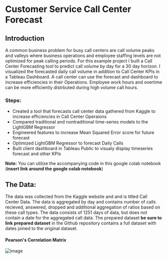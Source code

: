 # **Customer Service Call Center Forecast**

## **Introduction**

A common business problem for busy call centers are call volume peaks and valleys where business operations and employee staffing levels are not optimized for peak calling periods. For this example project I built a Call Center Forecasting tool to predict call volume by day for a 30 day horizon. I visualized the forecasted daily call volume in addition to Call Center KPIs in a Tableau Dashboard. A call center can use the forecast and dashboard to increase efficiencies in their Operations. Employee work hours and overtime can be more efficiently distrbuted during high volume call hours. 

### **Steps:**

* Created a tool that forecasts call center data gathered from Kaggle to increase efficiencies in Call Center Operaions
* Compared traditional and nontraditional time-series models to the LightGBM Regressor
* Engineered features to increase Mean Squared Error score for future forecast
* Optimized LightGBM Regressor to forecast Daily Calls
* Built client dashboard in Tableau Public to visualy display timeseries forecast and other KPIs

**Note:** You can utilize the accompanying code in this google colab notebook (**insert link around the google colab notebook**)

## **The Data:**

The data was collected from the Kaggle website and and is titled Call Center Data. The data is aggregated by day and contains number of calls recieved, answered, dropped and additional aggregation of ratios based on these call types. The data consists of 1251 days of data, but does not contain a date for the aggregated call data. The prepared dataset **be sure to link prepared dataset** in the Github repository contains a full dataset with dates joined to the original dataset. 


#### **Pearson's Correlation Matrix**

![image](https://user-images.githubusercontent.com/92221031/152280183-3f8ef194-79e2-4725-bb0d-6f3c0bcd20c1.png)


